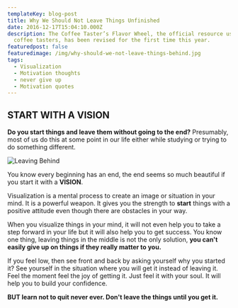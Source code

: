 ```yaml
---
templateKey: blog-post
title: Why We Should Not Leave Things Unfinished
date: 2016-12-17T15:04:10.000Z
description: The Coffee Taster’s Flavor Wheel, the official resource used by
  coffee tasters, has been revised for the first time this year.
featuredpost: false
featuredimage: /img/why-should-we-not-leave-things-behind.jpg
tags:
  - Visualization
  - Motivation thoughts
  - never give up
  - Motivation quotes
---
```

## START WITH A VISION

**Do you start things and leave them without going to the end?** Presumably, most of us do this at some point in our life either while studying or trying to do something different.

![Leaving Behind](/img/why-should-we-not-leave-things-behind.jpg)

You know every beginning has an end, the end seems so much beautiful if you start it with a **VISION**.

Visualization is a mental process to create an image or situation in your mind. It is a powerful weapon. It gives you the strength to **start** things with a positive attitude even though there are obstacles in your way.

When you visualize things in your mind, it will not even help you to take a step forward in your life but it will also help you to get success. You know one thing, leaving things in the middle is not the only solution, **you can't easily give up on things if they really matter to you.**

If you feel low, then see front and back by asking yourself why you started it? See yourself  in the situation where you will get it instead of leaving it. Feel the moment feel the joy of getting it. Just feel it with your soul. It will help you to build your confidence.

**BUT learn not to quit never ever. Don't leave the things until you get it.** 